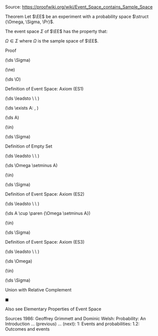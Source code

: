 # 

Source: https://proofwiki.org/wiki/Event_Space_contains_Sample_Space



Theorem
Let $\EE$ be an experiment with a probability space $\struct {\Omega, \Sigma, \Pr}$.

The event space $\Sigma$ of $\EE$ has the property that:

$\Omega \in \Sigma$
where $\Omega$ is the sample space of $\EE$.


Proof













\(\ds \Sigma\)

\(\ne\)







\(\ds \O\)





Definition of Event Space: Axiom $(\text {ES} 1)$








\(\ds \leadsto \ \ \)

\(\ds \exists A: \, \)



\(\ds A\)

\(\in\)







\(\ds \Sigma\)





Definition of Empty Set








\(\ds \leadsto \ \ \)





\(\ds \Omega \setminus A\)

\(\in\)







\(\ds \Sigma\)





Definition of Event Space: Axiom $(\text {ES} 2)$








\(\ds \leadsto \ \ \)





\(\ds A \cup \paren {\Omega \setminus A}\)

\(\in\)







\(\ds \Sigma\)





Definition of Event Space: Axiom $(\text {ES} 3)$








\(\ds \leadsto \ \ \)





\(\ds \Omega\)

\(\in\)







\(\ds \Sigma\)





Union with Relative Complement



$\blacksquare$


Also see
Elementary Properties of Event Space


Sources
1986: Geoffrey Grimmett and Dominic Welsh: Probability: An Introduction ... (previous) ... (next): $1$: Events and probabilities: $1.2$: Outcomes and events




